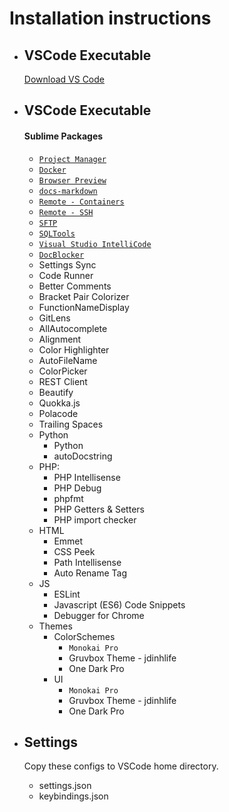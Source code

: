 # Installation instructions

* ## VSCode Executable 
    [Download VS Code](https://code.visualstudio.com/download)
* ## VSCode Executable

    #### Sublime Packages
    * [`Project Manager`](https://marketplace.visualstudio.com/items?itemName=alefragnani.project-manager)
    * [`Docker`](https://marketplace.visualstudio.com/items?itemName=ms-azuretools.vscode-docker)
    * [`Browser Preview`](https://marketplace.visualstudio.com/items?itemName=ms-azuretools.vscode-docker)
    * [`docs-markdown`](https://marketplace.visualstudio.com/items?itemName=ms-azuretools.vscode-docker)
    * [`Remote - Containers`](https://marketplace.visualstudio.com/items?itemName=ms-azuretools.vscode-docker)
    * [`Remote - SSH`](https://marketplace.visualstudio.com/items?itemName=ms-azuretools.vscode-docker)
    * [`SFTP`](https://marketplace.visualstudio.com/items?itemName=ms-azuretools.vscode-docker)
    * [`SQLTools`](https://marketplace.visualstudio.com/items?itemName=ms-azuretools.vscode-docker)
    * [`Visual Studio IntelliCode`](https://marketplace.visualstudio.com/items?itemName=ms-azuretools.vscode-docker)
    * [`DocBlocker`](https://marketplace.visualstudio.com/items?itemName=ms-azuretools.vscode-docker)
    * Settings Sync
    * Code Runner
    * Better Comments
    * Bracket Pair Colorizer
    * FunctionNameDisplay
    * GitLens
    * AllAutocomplete    
    * Alignment
    * Color Highlighter
    * AutoFileName
    * ColorPicker
    * REST Client
    * Beautify
    * Quokka.js
    * Polacode
    * Trailing Spaces
    * Python
        * Python
        * autoDocstring
    * PHP:
        * PHP Intellisense
        * PHP Debug
        * phpfmt
        * PHP Getters & Setters
        * PHP import checker
    * HTML
        * Emmet
        * CSS Peek
        * Path Intellisense
        * Auto Rename Tag
    * JS
        * ESLint
        * Javascript (ES6) Code Snippets
        * Debugger for Chrome
    * Themes
        * ColorSchemes
            * `` Monokai Pro ``
            * Gruvbox Theme - jdinhlife
            * One Dark Pro
        * UI
            * `` Monokai Pro ``
            * Gruvbox Theme - jdinhlife
            * One Dark Pro

* ## Settings
    Copy these configs to VSCode home directory.

    * settings.json
    * keybindings.json
